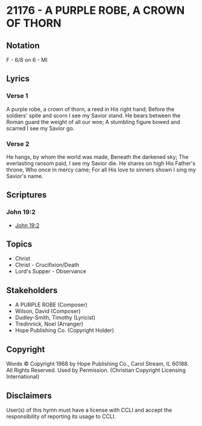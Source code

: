 # 21176 - A PURPLE ROBE, A CROWN OF THORN

## Notation

F - 6/8 on 6 - MI

## Lyrics

### Verse 1

A purple robe, a crown of thorn, a reed in His right hand; Before the soldiers' spite and scorn I see my Savior stand. He bears between the Roman guard the weight of all our woe; A stumbling figure bowed and scarred I see my Savior go.

### Verse 2

He hangs, by whom the world was made, Beneath the darkened sky; The everlasting ransom paid, I see my Savior die. He shares on high His Father's throne, Who once in mercy came; For all His love to sinners shown I sing my Savior's name.


## Scriptures

### John 19:2

- [John 19:2](https://www.biblegateway.com/passage/?search=John%2019%3A2)


## Topics

- Christ
- Christ - Crucifixion/Death
- Lord's Supper - Observance

## Stakeholders

- A PURPLE ROBE (Composer)
- Wilson, David (Composer)
- Dudley-Smith, Timothy (Lyricist)
- Tredinnick, Noel (Arranger)
- Hope Publishing Co. (Copyright Holder)

## Copyright

Words © Copyright 1968 by Hope Publishing Co., Carol Stream, IL 60188. All Rights Reserved. Used by Permission.
(Christian Copyright Licensing International)

## Disclaimers

User(s) of this hymn must have a license with CCLI and accept the responsibility of reporting its usage to CCLI.

